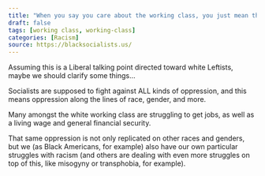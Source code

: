 ```yaml
---
title: "When you say you care about the working class, you just mean the white working class."
draft: false
tags: [working class, working-class]
categories: [Racism]
source: https://blacksocialists.us/
---
```


Assuming this is a Liberal talking point directed toward white Leftists, maybe we should clarify some things...  
  
Socialists are supposed to fight against ALL kinds of oppression, and this means oppression along the lines of race, gender, and more.  
  
Many amongst the white working class are struggling to get jobs, as well as a living wage and general financial security.  
  
That same oppression is not only replicated on other races and genders, but we (as Black Americans, for example) also have our own particular struggles with racism (and others are dealing with even more struggles on top of this, like misogyny or transphobia, for example).

